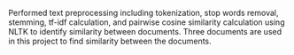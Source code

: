 Performed text preprocessing including tokenization, stop words removal, stemming, tf-idf calculation, and pairwise cosine similarity calculation using NLTK to identify similarity between documents. Three documents are used in this project to find similarity between the documents.

